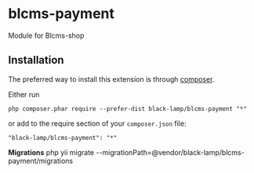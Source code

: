 # blcms-payment
Module for Blcms-shop

Installation
------------
The preferred way to install this extension is through [composer](http://getcomposer.org/download/).

Either run
```
php composer.phar require --prefer-dist black-lamp/blcms-payment "*"
```
or add to the require section of your `composer.json` file:
```
"black-lamp/blcms-payment": "*"
```

**Migrations**
php yii migrate --migrationPath=@vendor/black-lamp/blcms-payment/migrations
